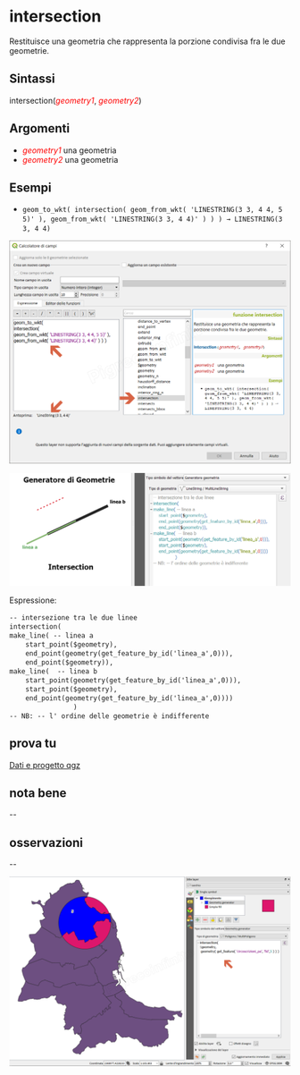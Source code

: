 # intersection

Restituisce una geometria che rappresenta la porzione condivisa fra le due geometrie.

## Sintassi

intersection(<span style="color:red;">_geometry1_</span>, <span style="color:red;">_geometry2_</span>)

## Argomenti

* <span style="color:red;">_geometry1_</span> una geometria
* <span style="color:red;">_geometry2_</span> una geometria

## Esempi

* `geom_to_wkt( intersection( geom_from_wkt( 'LINESTRING(3 3, 4 4, 5 5)' ), geom_from_wkt( 'LINESTRING(3 3, 4 4)' ) ) ) → LINESTRING(3 3, 4 4)`

![](/img/geometria/intersection/intersection1.png)

![](/img/geometria/intersection/intersection3.png)

Espressione:

```
-- intersezione tra le due linee
intersection( 
make_line( -- linea a
	start_point($geometry), 
	end_point(geometry(get_feature_by_id('linea_a',0))),
	end_point($geometry)),
make_line(  -- linea b
	start_point(geometry(get_feature_by_id('linea_a',0))), 
	start_point($geometry),
	end_point(geometry(get_feature_by_id('linea_a',0))))
				)
-- NB: -- l' ordine delle geometrie è indifferente
```

## prova tu

[Dati e progetto qgz](../prova_tu/DIFFERENCE.zip)

## nota bene

--

## osservazioni

--

![](/img/geometria/intersection/intersection2.png)
